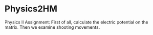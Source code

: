 # Physics2HM
Physics II Assignment: First of all, calculate the electric potential on the matrix. Then we examine shooting movements.
